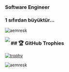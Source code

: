<h3 align="left">Software Engineer </h3>
<h3 align="left">1 sıfırdan büyüktür...</h3>

<p align="left"> <img src="https://komarev.com/ghpvc/?username=aemresk&label=Profile%20views&color=0e75b6&style=flat" alt="aemresk" /> </p>

<p align="left"><img align="left" src="https://readme-components.vercel.app/api?component=stackoverflow&stackoverflowid=4582867&textfill=black&fill=linear-gradient%2862deg%2C%20%238EC5FC%200%25%2C%20%23E0C3FC%20100%25%29%3B%0A"></p>


<h3 align="left">## 🏆 GitHub Trophies </h3>

[![trophy](https://github-profile-trophy.vercel.app/?username=aemresk&theme=nord&column=7)](https://github.com/aemresk)

<p><img align="center" src="https://github-readme-stats.vercel.app/api/top-langs?username=aemresk&show_icons=true&locale=en&layout=compact" alt="aemresk" /></p>

